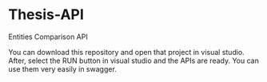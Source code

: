 # Thesis-API
Entities Comparison API 

You can download this repository and open that project in visual studio.
After, select the RUN button in visual studio and the APIs are ready.
You can use them very easily in swagger.
